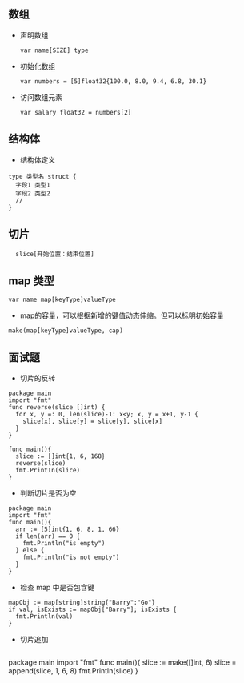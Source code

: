 ## 数组
* 声明数组
   ```
   var name[SIZE] type
   ```
* 初始化数组
  ```
  var numbers = [5]float32{100.0, 8.0, 9.4, 6.8, 30.1}
  ```
* 访问数组元素
  ```
  var salary float32 = numbers[2]
  ```

## 结构体
* 结构体定义
```
type 类型名 struct {
  字段1 类型1
  字段2 类型2
  //
}
```

## 切片
```
  slice[开始位置：结束位置]
```

## map 类型
```
var name map[keyType]valueType
```
* map的容量，可以根据新增的键值动态伸缩。但可以标明初始容量
```
make(map[keyType]valueType, cap)
```

## 面试题
* 切片的反转
```
package main
import "fmt"
func reverse(slice []int) {
  for x, y =: 0, len(slice)-1: x<y; x, y = x+1, y-1 {
    slice[x], slice[y] = slice[y], slice[x]
  }
}

func main(){
  slice := []int{1, 6, 168}
  reverse(slice)
  fmt.PrintIn(slice)
}
```

* 判断切片是否为空
```
package main
import "fmt"
func main(){
  arr := [5]int{1, 6, 8, 1, 66}
  if len(arr) == 0 {
    fmt.Println("is empty")
  } else {
    fmt.Println("is not empty")
  }
}
```

* 检查 map 中是否包含键
```
mapObj := map[string]string{"Barry":"Go"}
if val, isExists := mapObj["Barry"]; isExists {
  fmt.Println(val)
}
```

* 切片追加
  ```
package main
import "fmt"
func main(){
  slice := make([]int, 6)
  slice = append(slice, 1, 6, 8)
  fmt.Println(slice)
}
  ```
